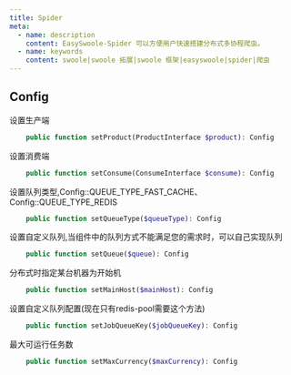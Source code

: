 ```yaml
---
title: Spider
meta:
  - name: description
    content: EasySwoole-Spider 可以方便用户快速搭建分布式多协程爬虫。
  - name: keywords
    content: swoole|swoole 拓展|swoole 框架|easyswoole|spider|爬虫
---
```


## Config

设置生产端
```php
    public function setProduct(ProductInterface $product): Config
```

设置消费端
```php
    public function setConsume(ConsumeInterface $consume): Config
```

设置队列类型,Config::QUEUE_TYPE_FAST_CACHE、Config::QUEUE_TYPE_REDIS
```php
    public function setQueueType($queueType): Config
```

设置自定义队列,当组件中的队列方式不能满足您的需求时，可以自己实现队列
```php
    public function setQueue($queue): Config
```

分布式时指定某台机器为开始机
```php
    public function setMainHost($mainHost): Config
```

设置自定义队列配置(现在只有redis-pool需要这个方法)

```php
    public function setJobQueueKey($jobQueueKey): Config
```

最大可运行任务数
```php
    public function setMaxCurrency($maxCurrency): Config
```
